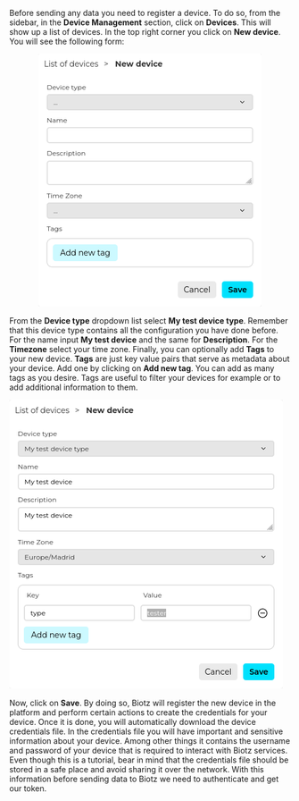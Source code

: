 Before sending any data you need to register a device. To do so, from the sidebar, in the **Device Management** section, click on **Devices**. This will show up a list of devices. In the top right corner you click on **New device**. You will see the following form:
            
<center><img src="/img/NewDevice.png" alt="New Device"></img></center>

From the **Device type** dropdown list select **My test device type**. Remember that this device type contains all the configuration you have done before. For the name input **My test device** and the same for **Description**. For the **Timezone** select your time zone. Finally, you can optionally add **Tags** to your new device. **Tags** are just key value pairs that serve as metadata about your device. Add one by clicking on **Add new tag**. You can add as many tags as you desire. Tags are useful to filter your devices for example or to add additional information to them.

![New Device2](/img/NewDevice2.png)



Now, click on **Save**. By doing so, Biotz will register the new device in the platform and perform certain actions to create the credentials for your device. Once it is done, you will automatically download the device credentials file. In the credentials file you will have important and sensitive information about your device. Among other things it contains the username and password of your device that is required to interact with Biotz services. Even though this is a tutorial, bear in mind that the credentials file should be stored in a safe place and avoid sharing it over the network. With this information before sending data to Biotz we need to authenticate and get our token.

‍